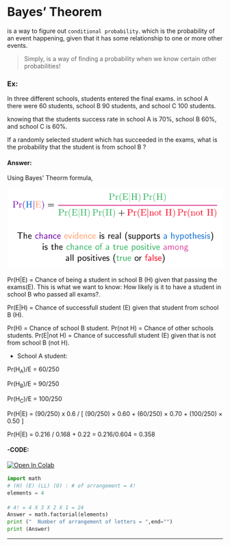 # Bayes’ Theorem

is a way to figure out ```conditional probability```. which is the probability of an event happening, given that it has some relationship to one or more other events.
 
>  Simply, is a way of finding a probability when we know certain other probabilities!



### Ex:

In three different schools, students entered the final exams. in school A there were 60 students, school B 90 students, and school C 100 students.

knowing that the students success rate in school A is 70%, school B 60%, and school C is 60%. 

If a randomly selected student which has succeeded  in the exams, what is the probability that the student is from school B ?

#### Answer:


Using Bayes' Theorm formula, 

<img src="https://github.com/ahmedAlraimi/Olasilik/raw/master/HW3/img/Bayes_Theorem.png" />
 
Pr(H|E) = Chance of being a student in school B (H) given that passing the exams(E). This is what we want to know: How likely is it to have a student in school B who passed all exams?.

Pr(E|H) = Chance of successfull student (E) given that student from school B (H). 

Pr(H) = Chance of school B student.
Pr(not H) = Chance of other schools students.
Pr(E|not H) = Chance of successfull student (E) given that is not from school B (not H). 

* School A student: 


Pr(H<sub>A</sub>)/E = 60/250

Pr(H<sub>B</sub>)/E = 90/250

Pr(H<sub>C</sub>)/E = 100/250


Pr(H|E) = (90/250) x 0.6 / [  (90/250) × 0.60 + (60/250) × 0.70 + (100/250) × 0.50 ]

Pr(H|E) = 0.216 / 0.168 + 0.22 = 0.216/0.604 = 0.358


#### -CODE:
[![Open In Colab](https://colab.research.google.com/assets/colab-badge.svg)](https://colab.research.google.com/drive/1v1vt9ZJAcLw-IzzyfHTy2RH3vQfQG7m6?authuser=1#scrollTo=VCKLZAWm_Mos)
``` python
import math 
# (H) (E) (LL) (O) : # of arrangement = 4!
elements = 4

# 4! = 4 X 3 X 2 X 1 = 24
Answer = math.factorial(elements) 
print ("  Number of arrangement of letters = ",end="")
print (Answer)
``` 

___
